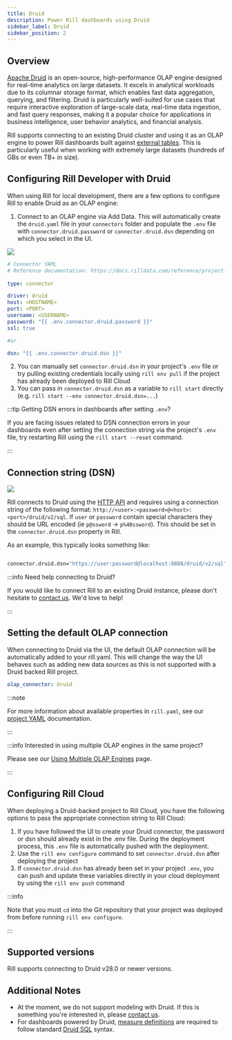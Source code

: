 ```yaml
---
title: Druid
description: Power Rill dashboards using Druid
sidebar_label: Druid
sidebar_position: 2
---
```


## Overview

[Apache Druid](https://druid.apache.org/docs/latest/design/) is an open-source, high-performance OLAP engine designed for real-time analytics on large datasets. It excels in analytical workloads due to its columnar storage format, which enables fast data aggregation, querying, and filtering. Druid is particularly well-suited for use cases that require interactive exploration of large-scale data, real-time data ingestion, and fast query responses, making it a popular choice for applications in business intelligence, user behavior analytics, and financial analysis.

Rill supports connecting to an existing Druid cluster and using it as an OLAP engine to power Rill dashboards built against [external tables](../../concepts/OLAP#external-olap-tables). This is particularly useful when working with extremely large datasets (hundreds of GBs or even TB+ in size).

## Configuring Rill Developer with Druid

When using Rill for local development, there are a few options to configure Rill to enable Druid as an OLAP engine:
1. Connect to an OLAP engine via Add Data. This will automatically create the `druid.yaml` file in your `connectors` folder and populate the `.env` file with `connector.druid.password` or `connector.druid.dsn` depending on which you select in the UI. 


<img src = '/img/reference/olap-engines/druid/druid-parameters.png' class='rounded-gif' />
<br />

```yaml
# Connector YAML
# Reference documentation: https://docs.rilldata.com/reference/project-files/connectors
  
type: connector

driver: druid
host: <HOSTNAME>
port: <PORT>
username: <USERNAME>
password: "{{ .env.connector.druid.password }}"
ssl: true 

#or 

dsn: "{{ .env.connector.druid.dsn }}"

```

2. You can manually set `connector.druid.dsn` in your project's `.env` file or try pulling existing credentials locally using `rill env pull` if the project has already been deployed to Rill Cloud
3. You can pass in `connector.druid.dsn` as a variable to `rill start` directly (e.g. `rill start --env connector.druid.dsn=...`)

:::tip Getting DSN errors in dashboards after setting `.env`?

If you are facing issues related to DSN connection errors in your dashboards even after setting the connection string via the project's `.env` file, try restarting Rill using the `rill start --reset` command.

:::
## Connection string (DSN)

<img src = '/img/reference/olap-engines/druid/druid-dsn.png' class='rounded-gif' />
<br />

Rill connects to Druid using the [HTTP API](https://druid.apache.org/docs/latest/api-reference/sql-api) and requires using a connection string of the following format: `http://<user>:<password>@<host>:<port>/druid/v2/sql`. If `user` or `password` contain special characters they should be URL encoded (ie `p@ssword` -> `p%40ssword`). This should be set in the `connector.druid.dsn` property in Rill.

As an example, this typically looks something like:

```bash

connector.druid.dsn="https://user:password@localhost:8888/druid/v2/sql"

```

:::info Need help connecting to Druid?

If you would like to connect Rill to an existing Druid instance, please don't hesitate to [contact us](../../contact.md). We'd love to help!

:::

## Setting the default OLAP connection

When connecting to Druid via the UI, the default OLAP connection will be automatically added to your rill.yaml. This will change the way the UI behaves such as adding new data sources as this is not supported with a Druid backed Rill project. 
```yaml
olap_connector: druid
```

:::note

For more information about available properties in `rill.yaml`, see our [project YAML](../project-files/rill-yaml.md) documentation.

:::

:::info Interested in using multiple OLAP engines in the same project?

Please see our [Using Multiple OLAP Engines](multiple-olap.md) page.

:::





## Configuring Rill Cloud

When deploying a Druid-backed project to Rill Cloud, you have the following options to pass the appropriate connection string to Rill Cloud:
1.  If you have followed the UI to create your Druid connector, the password or dsn should already exist in the .env file. During the deployment process, this `.env` file is automatically pushed with the deployment.
2. Use the `rill env configure` command to set `connector.druid.dsn` after deploying the project
3. If `connector.druid.dsn` has already been set in your project `.env`, you can push and update these variables directly in your cloud deployment by using the `rill env push` command

:::info

Note that you must `cd` into the Git repository that your project was deployed from before running `rill env configure`.

:::

## Supported versions

Rill supports connecting to Druid v28.0 or newer versions.


## Additional Notes

- At the moment, we do not support modeling with Druid. If this is something you're interested in, please [contact us](../../contact.md).
- For dashboards powered by Druid, [measure definitions](/define/metrics-view/metrics-view.md#measures) are required to follow standard [Druid SQL](https://druid.apache.org/docs/latest/querying/sql/) syntax.